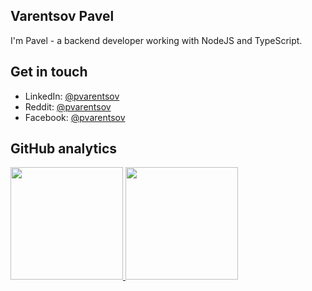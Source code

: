 ## Varentsov Pavel

I'm Pavel - a backend developer working with NodeJS and TypeScript.

## Get in touch
- LinkedIn: [@pvarentsov](https://www.linkedin.com/in/pvarentsov/)
- Reddit: [@pvarentsov](https://www.reddit.com/user/pvarentsov/)
- Facebook: [@pvarentsov](https://www.facebook.com/pvarentsov/)

## GitHub analytics

<p align="left">
<a href="https://github.com/pvarentsov">
  <img height="180em" src="https://github-readme-stats-eight-theta.vercel.app/api?username=pvarentsov&show_icons=true&theme=algolia&include_all_commits=true&count_private=true"/>
  <img height="180em" src="https://github-readme-stats-eight-theta.vercel.app/api/top-langs/?username=pvarentsov&layout=compact&langs_count=8&theme=algolia"/>
</a>
</p>
